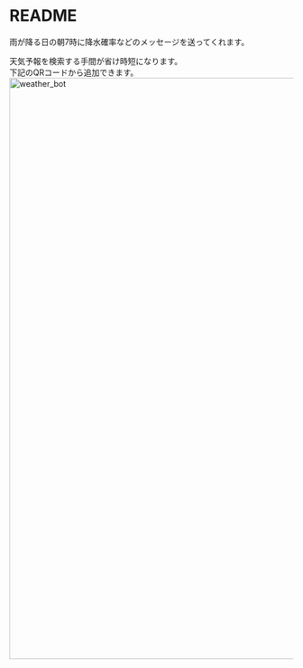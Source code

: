 # README

雨が降る日の朝7時に降水確率などのメッセージを送ってくれます。  

天気予報を検索する手間が省け時短になります。  
下記のQRコードから追加できます。  
<img width="1029" alt="weather_bot" src="https://user-images.githubusercontent.com/76866582/131276187-584172bb-17b9-4c73-8293-b5b3c9d0d6bb.png">



